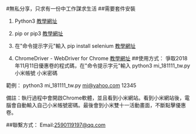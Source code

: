 #無私分享，只求有一份中工作謀求生活
##需要套件安裝
1. Python3 [教學網址](https://www.python.org)

2. pip or pip3 [教學網址](https://pip.pypa.io/en/stable/installing/)
3. 在"命令提示字元"輸入 pip install selenium [教學網址](https://pypi.org/project/selenium/)
4. ChromeDriver - WebDriver for Chrome [教學網址](http://chromedriver.chromium.org/downloads)
##使用方式：
爭取2018年11月11日優惠卷的程式碼，在"命令提示字元"輸入
python3 mi_181111_tw.py 小米帳號 小米密碼

範例： python3 mi_181111_tw.py mi@yahoo.com 12345

備註：執行過程中會開啟Chrome軟體，並且看到小米網站。看到小米網站後，電腦會自動輸入自己小米帳號密碼。最後會到小米雙十一活動畫面，不斷點擊優惠卷。

##聯繫方式：
Email:[2590119197@qq.com](2590119197@qq.com)

